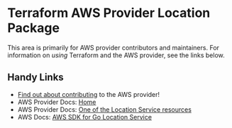# Terraform AWS Provider Location Package

This area is primarily for AWS provider contributors and maintainers. For information on _using_ Terraform and the AWS provider, see the links below.


## Handy Links

* [Find out about contributing](https://hashicorp.github.io/terraform-provider-aws/#contribute) to the AWS provider!
* AWS Provider Docs: [Home](https://registry.terraform.io/providers/hashicorp/aws/latest/docs)
* AWS Provider Docs: [One of the Location Service resources](https://registry.terraform.io/providers/hashicorp/aws/latest/docs/resources/location_map)
* AWS Docs: [AWS SDK for Go Location Service](https://docs.aws.amazon.com/sdk-for-go/api/service/locationservice/)
